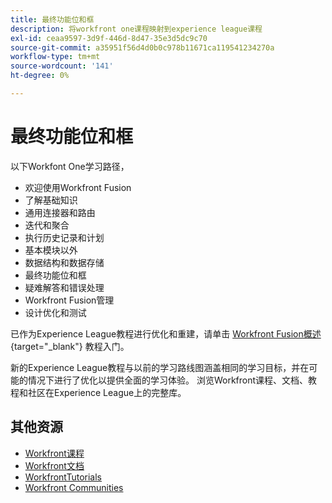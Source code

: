 ```yaml
---
title: 最终功能位和框
description: 将workfront one课程映射到experience league课程
exl-id: ceaa9597-3d9f-446d-8d47-35e3d5dc9c70
source-git-commit: a35951f56d4d0b0c978b11671ca119541234270a
workflow-type: tm+mt
source-wordcount: '141'
ht-degree: 0%

---
```


# 最终功能位和框

以下Workfont One学习路径，

* 欢迎使用Workfront Fusion
* 了解基础知识
* 通用连接器和路由
* 迭代和聚合
* 执行历史记录和计划
* 基本模块以外
* 数据结构和数据存储
* 最终功能位和框
* 疑难解答和错误处理
* Workfront Fusion管理
* 设计优化和测试

已作为Experience League教程进行优化和重建，请单击 [Workfront Fusion概述](https://experienceleague.adobe.com/docs/workfront-learn/tutorials-workfront/fusion/welcome-to-workfront-fusion/workfront-fusion-overview.html?lang=en){target="_blank"} 教程入门。

新的Experience League教程与以前的学习路线图涵盖相同的学习目标，并在可能的情况下进行了优化以提供全面的学习体验。  浏览Workfront课程、文档、教程和社区在Experience League上的完整库。

## 其他资源

* [Workfront课程](https://experienceleague.adobe.com/?lang=en&amp;Solution=Workfront#courses)
* [Workfront文档](https://experienceleague.adobe.com/docs/workfront.html)
* [WorkfrontTutorials](https://experienceleague.adobe.com/docs/workfront-learn/tutorials-workfront/home.html)
* [Workfront Communities](https://experienceleaguecommunities.adobe.com/t5/workfront/ct-p/workfront)
